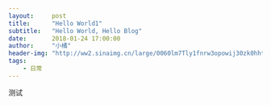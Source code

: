 ```yaml
---
layout:     post
title:      "Hello World1"
subtitle:   "Hello World, Hello Blog"
date:       2018-01-24 17:00:00
author:     "小橘"
header-img: "http://ww2.sinaimg.cn/large/0060lm7Tly1fnrw3opowij30zk0hht9p.jpg"
tags:
    - 日常
---
```


测试
